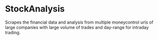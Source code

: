 # StockAnalysis
Scrapes the financial data and analysis from multiple moneycontrol urls of large companies with large volume of trades and day-range for intraday trading.

